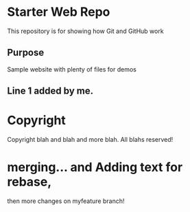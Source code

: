 # Starter Web Repo

This repository is for showing how Git and GitHub work

## Purpose

Sample website with plenty of files for demos

## Line 1 added by me.

# Copyright

Copyright blah and blah and more blah. All blahs reserved!

# merging... and Adding text for rebase, 
then more changes on myfeature branch!
